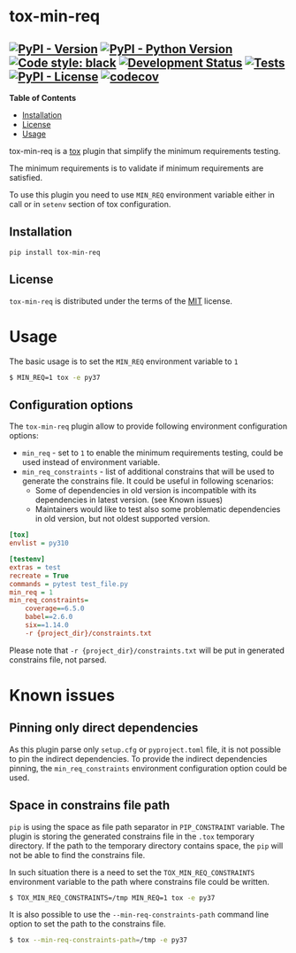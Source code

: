 # tox-min-req

[![PyPI - Version](https://img.shields.io/pypi/v/tox-min-req.svg)](https://pypi.org/project/tox-min-req)
[![PyPI - Python Version](https://img.shields.io/pypi/pyversions/tox-min-req.svg)](https://pypi.org/project/tox-min-req)
[![Code style: black](https://img.shields.io/badge/code%20style-black-000000.svg)](https://github.com/python/black)
[![Development Status](https://img.shields.io/pypi/status/napari.svg)](https://en.wikipedia.org/wiki/Software_release_life_cycle#Alpha)
[![Tests](https://github.com/Czaki/tox-min-req/actions/workflows/test.yaml/badge.svg)](https://github.com/Czaki/tox-min-req/actions/workflows/test.yaml)
[![PyPI - License](https://img.shields.io/pypi/l/tox-min-req.svg)](https://pypi.org/project/tox-min-req)
[![codecov](https://codecov.io/gh/Czaki/tox-min-req/branch/main/graph/badge.svg?token=QrHmd50nYq)](https://codecov.io/gh/Czaki/tox-min-req)
-----

**Table of Contents**

- [Installation](#installation)
- [License](#license)
- [Usage](#usage)

tox-min-req is a [tox](https://tox.wiki/) plugin that simplify the 
minimum requirements testing.

The minimum requirements is to validate if minimum requirements are 
satisfied.

To use this plugin you need to use `MIN_REQ` environment variable either in call or in `setenv` section 
of tox configuration.

## Installation

```console
pip install tox-min-req
```

## License

`tox-min-req` is distributed under the terms of the [MIT](https://spdx.org/licenses/MIT.html) license.


# Usage

The basic usage is to set the `MIN_REQ` environment variable to `1`

```bash
$ MIN_REQ=1 tox -e py37
```

## Configuration options

The `tox-min-req` plugin allow to provide following environment configuration options:

* `min_req` - set to `1` to enable the minimum requirements testing, could be used instead of environment variable.
* `min_req_constraints` - list of additional constrains that will be used to generate the constrains file. 
   It could be useful in following scenarios:
  * Some of dependencies in old version is incompatible with its dependencies in latest version. (see Known issues)
  * Maintainers would like to test also some problematic dependencies in old version, but not oldest supported version.

```ini
[tox]
envlist = py310

[testenv]
extras = test
recreate = True
commands = pytest test_file.py
min_req = 1
min_req_constraints=
    coverage==6.5.0
    babel==2.6.0
    six==1.14.0
    -r {project_dir}/constraints.txt
```

Please note that `-r {project_dir}/constraints.txt` will be put in generated constrains file, not parsed.

# Known issues

## Pinning only direct dependencies

As this plugin parse only `setup.cfg` or `pyproject.toml` file, it is not possible to pin the indirect dependencies.
To provide the indirect dependencies pinning, the `min_req_constraints` environment configuration option could be used.

## Space in constrains file path
`pip` is using the space as file path separator in `PIP_CONSTRAINT` variable. 
The plugin is storing the generated constrains file in the `.tox` temporary directory.
If the path to the temporary directory contains space, the `pip` will not be able to find the constrains file.

In such situation there is a need to set the `TOX_MIN_REQ_CONSTRAINTS` environment variable
to the path where constrains file could be written.

```bash
$ TOX_MIN_REQ_CONSTRAINTS=/tmp MIN_REQ=1 tox -e py37
```

It is also possible to use the `--min-req-constraints-path` command line option to set the path to the constrains file.

```bash
$ tox --min-req-constraints-path=/tmp -e py37
``` 
